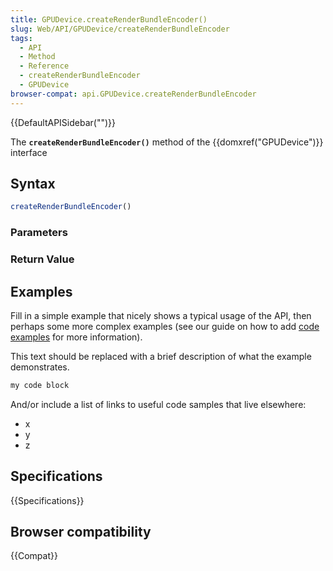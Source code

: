 ```yaml
---
title: GPUDevice.createRenderBundleEncoder()
slug: Web/API/GPUDevice/createRenderBundleEncoder
tags:
  - API
  - Method
  - Reference
  - createRenderBundleEncoder
  - GPUDevice
browser-compat: api.GPUDevice.createRenderBundleEncoder
---
```

{{DefaultAPISidebar("")}}

The **`createRenderBundleEncoder()`** method of the {{domxref("GPUDevice")}} interface 

## Syntax

```js
createRenderBundleEncoder()
```

### Parameters



### Return Value



## Examples

Fill in a simple example that nicely shows a typical usage of the API, then perhaps some more complex examples (see our guide on how to add [code examples](/en-US/docs/MDN/Contribute/Structures/Code_examples) for more information).

This text should be replaced with a brief description of what the example demonstrates.

```js
my code block
```

And/or include a list of links to useful code samples that live elsewhere:

*   x
*   y
*   z

## Specifications

{{Specifications}}

## Browser compatibility

{{Compat}}


